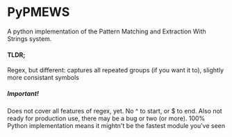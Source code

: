 # PyPMEWS
A python implementation of the Pattern Matching and Extraction With Strings system.

#### TLDR;
Regex, but different: captures all repeated groups (if you want it to), slightly more consistant symbols

##### Important!
Does not cover all features of regex, yet. No ^ to start, or $ to end. Also not ready for production use, there may be a bug or two (or more).
100% Python implementation means it mightn't be the fastest module you've seen
